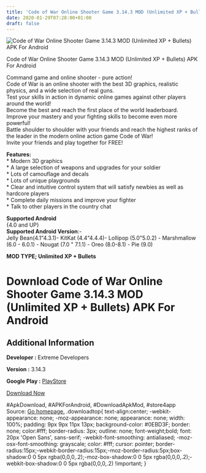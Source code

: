 ```yaml
---
title: 'Code of War Online Shooter Game 3.14.3 MOD (Unlimited XP + Bullets) APK For Android'
date: 2020-01-29T07:28:00+01:00
draft: false
---
```


![Code of War Online Shooter Game 3.14.3 MOD (Unlimited XP + Bullets) APK For Android](https://i0.wp.com/apkhome.net/wp-content/uploads/2020/01/Code-of-War-Online-Shooter-Game-3.14.3-MOD-Unlimited-XP-Bullets.png "Code of War Online Shooter Game 3.14.3 MOD (Unlimited XP + Bullets) APK For Android")

  

Code of War Online Shooter Game 3.14.3 MOD (Unlimited XP + Bullets) APK For Android

Command game and online shooter - pure action!  
Code of War is an online shooter with the best 3D graphics, realistic physics, and a wide selection of real guns.  
Test your skills in action in dynamic online games against other players around the world!  
Become the best and reach the first place of the world leaderboard.  
Improve your mastery and your fighting skills to become even more powerful!  
Battle shoulder to shoulder with your friends and reach the highest ranks of the leader in the modern online action game Code of War!  
Invite your friends and play together for FREE!

**Features:**  
\* Modern 3D graphics  
\* A large selection of weapons and upgrades for your soldier  
\* Lots of camouflage and decals  
\* Lots of unique playgrounds  
\* Clear and intuitive control system that will satisfy newbies as well as hardcore players  
\* Complete daily missions and improve your fighter  
\* Talk to other players in the country chat

**Supported Android**  
{4.0 and UP}  
**Supported Android Version**:-  
Jelly Bean(4.1"4.3.1)- KitKat (4.4"4.4.4)- Lollipop (5.0"5.0.2) - Marshmallow (6.0 - 6.0.1) - Nougat (7.0 " 7.1.1) - Oreo (8.0-8.1) - Pie (9.0)

**MOD TYPE; Unlimited XP + Bullets**

Download Code of War Online Shooter Game 3.14.3 MOD (Unlimited XP + Bullets) APK For Android
============================================================================================

Additional Information
----------------------

**Developer :** Extreme Developers

**Version :** 3.14.3

**Google Play :** [PlayStore](https://play.google.com/store/apps/details?id=com.extremedevelopers.codeofwar)

  

[Download Now](https://store4app.co/post/code-of-war-online-shooter-game-3-14-3-mod-unlimited-xp-bullets-apk-for-android_1580230880)

  
#ApkDownload, #APKForAndroid, #DownloadApkMod, #store4app  
Source: [Go homepage.](https://store4app.co/post/code-of-war-online-shooter-game-3-14-3-mod-unlimited-xp-bullets-apk-for-android_1580230880) .downloadtop{ text-align:center; -webkit-appearance: none; -moz-appearance: none; appearance: none; width: 100%; padding: 9px 9px 11px 13px; background-color: #0EBD3F; border: none; color:#fff; border-radius: 3px; outline: none; font-weight;bold; font: 20px 'Open Sans', sans-serif; -webkit-font-smoothing: antialiased; -moz-osx-font-smoothing: grayscale; color: #fff; cursor: pointer; border-radius:15px;-webkit-border-radius:15px;-moz-border-radius:5px;box-shadow:0 0 5px rgba(0,0,0,.2);-moz-box-shadow:0 0 5px rgba(0,0,0,.2);-webkit-box-shadow:0 0 5px rgba(0,0,0,.2) !important; }